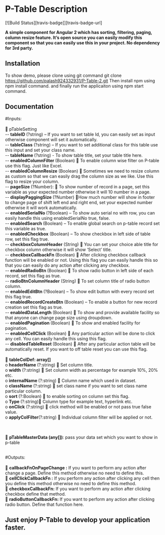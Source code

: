 # P-Table Description
[![Build Status][travis-badge]][travis-badge-url]


**A simple component for Angular 2 which has sorting, filtering, paging, column resize feature. It’s open source you can easily modify this component so that you can easily use this in your project. No dependency for 3rd party.**



## Installation
To show demo, please clone using git command
git clone https://github.com/palash924332931/P-Table-2.git
Then install npm using npm install command.
and finally run the applicaiton using npm start command.


## Documentation


#Inputs:<br/><br/>
	pTableSetting <br/>
	--	<b>tableID </b>(?string) – If you want to set table Id, you can easily set as input otherwise component will set it automatically.<br/>
	--	<b>tableClass</b> (?string) – If you want to set additional class for this table use this input and set your class name.<br/>
	--	 <b>tableName </b>(?string) -  To show table title, set your table title here.<br/>
	--	<b>enabledColumnFilter </b>(Boolean)  To enable column wise filter on P-table use this flag. Just like Excel.<br/>
	--	<b>enabledColumnResize</b> (Boolean)  Sometimes we need to resize column as custom so that we can easily drag the column size as we like. Use this flag to resize your column.<br/>
	--	  <b>pageSize </b>(?Number):  To show number of record in a page, set this variable as your expected number otherwise it will 10 number in a page.<br/>
	--	  <b>displayPaggingSize </b>(?Number) How much number will show in footer to change page of shift left end and right end, set your expected number otherwise it will work automatically.<br/>
	--	<b>enabledSerialNo </b>(?Boolean) – To show auto serial no with row, you can easily handle this using enabledSerialNo true, false.  <br/>
	--	<b>enabledSearch </b>(Boolean) – To enable global search on p-table record set this variable as true.<br/>
	--	<b>enabledCheckbox</b> (Boolean) – To show checkbox in left side of table row, set this flag true. <br/>
	--	 <b> checkboxColumnHeader</b> (String)  You can set your choice able title for checkbox column otherwise it will show ‘Select’ title.<br/>
	--	<b>checkboxCallbackFn </b>(Boolean)  After clicking checkbox callback function will be enabled or not. Using this flag you can easily handle this so that you can easily do any action after clicking any checkbox. <br/>
	--	<b>enabledRadioBtn </b>(Boolean)  To show radio button in left side of each record, set this flag as true.<br/>
	--	<b>radioBtnColumnHeader</b> (String)  To set column title of radio button column.<br/>
	--	<b>enabledEditBtn </b>(?Boolean) – To show edit button with every record set this flag true.<br/>
	--	<b>enabledRecordCreateBtn </b>(Boolean) – To enable a button for new record creation set this flag as true.<br/>
	--	 <b> enabledDataLength </b>(Boolean)  To show and provide available facility so that anyone can change page size using droupdown.<br/>
	--	<b>enabledPagination </b>(Boolean)  To show and enabled facility for pagination.<br/> 
	--	<b> enabledCellClick </b>(Boolean)  Any particular action will be done to click any cell. You can easily handle this using this flag. <br/> 
	--	<b>disabledTableReset </b>(Boolean)  After any particular action table will be automatically reset. If you want to off table reset you can use this flag.<br/><br/>
		<b>tableColDef: array[]</b><br/>
		o	<b>headerName </b>(?:string)  Set column title.<br/>
		o	 <b> width</b> (?:string)  Set column width as percentage for example 10%, 20% etc.<br/>
		o	 <b> internalName </b>(?:string)  Column name which used in dataset.<br/>
		o	 <b> className </b>(?:string)  set class name if you want to set class name particular column.<br/>
		o	 <b> sort </b>(?:Boolean)  to enable sorting on column set this flag.<br/>
		o	  <b>Type </b>(?:string) Column type for example text, hyperlink etc.<br/>
		o	<b>  onClick</b> (?:string)  click method will be enabled or not pass true false value.<br/>
		o	<b>  applyColFilter</b>(?:string)  Individual column filter will be applied or not.<br/><br/><br/>

	<b>pTableMasterData (any[])</b>: pass your data set which you want to show in p-table<br/><br/>

#Outputs:<br/><br/>
	<b>callbackFnOnPageChange :</b> If you want to perform any action after change a page. Define this method otherwise no need to define this.<br/>
	<b>cellClickCallbackFn :</b> If you perform any action after clicking any cell then you define this method otherwise no need to define this method.<br/>
	<b>checkboxCallbackFn:</b> If you want to perform any action after clicking checkbox define that method.<br/>
	<b>radioButtonCallbackFn:</b>  If you want to perform any action after clicking radio button. Define that function here.
<br/>
## Just enjoy P-Table to develop your application faster.
